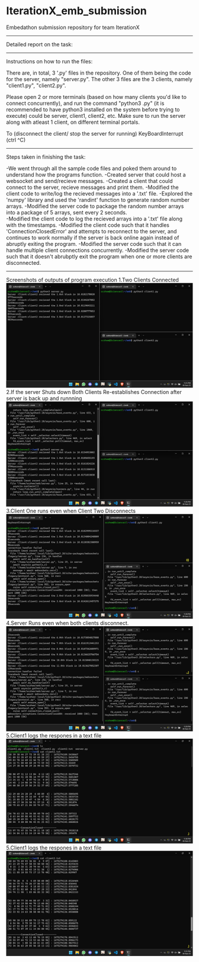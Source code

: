 # IterationX_emb_submission
Embedathon submission repository for team IterationX

--------
Detailed report on the task:





--------
Instructions on how to run the files:

There are, in total, 3 '.py' files in the repository.
One of them being the code for the server, namely "server.py".
The other 3 files are the 3 clients, namely "client1.py", "client2.py".

Please open 2 or more terminals (based on how many clients you'd like to connect concurrently), and run the command "python3 <filename>.py" (it is recommended to have python3 installed on the system before trying to execute)
<filename> could be server, client1, client2, etc. Make sure to run the server along with atleast 1 client, on different terminal portals.

To (disconnect the client/ stop the server for running) KeyBoardInterrupt (ctrl ^C)
 
--------
Steps taken in finishing the task:
  
-We went through all the sample code files and poked them around to understand how the programs function.
-Created server that could host a websocket and send/recieve messages.
-Created a client that could connect to the server, recieve messages and print them.
-Modified the client code to write/log the recieved messages into a '.txt' file.
-Explored the 'numpy' library and used the 'randint' function to generate random number arrays.
-Modified the server code to package the random number arrays into a package of 5 arrays, sent every 2 seconds.  
-Modified the client code to log the recieved arrays into a '.txt' file along with the timestamps.
-Modified the client code such that it handles 'ConnectionClosedError' and attempts to reconnect to the server, and continues to work normally if the server is back online again instead of abruptly exiting the program. 
-Modified the server code such that it can handle multiple client connections concurrently.
-Modified the server code such that it doesn't abrubptly exit the program when one or more clients are disconnected.
  
--------
Screenshots of outputs of program execution
1.Two Clients Connected
![Thise is an image](https://github.com/deepakachu5114/IterationX_emb_submission/blob/master/Output/WhatsApp%20Image%202023-02-01%20at%2023.25.56.jpg)
2.If the server Shuts down Both Clients Re-establishes Connection after server is back up and runnning
![This is an image](https://github.com/deepakachu5114/IterationX_emb_submission/blob/master/Output/WhatsApp%20Image%202023-02-01%20at%2023.26.56.jpg)
3.Client One runs even when Client Two Disconnects
![This is an image](https://github.com/deepakachu5114/IterationX_emb_submission/blob/master/Output/WhatsApp%20Image%202023-02-01%20at%2023.28.16.jpg)
4.Server Runs even when both clients disconnect.
![This is an image](https://github.com/deepakachu5114/IterationX_emb_submission/blob/master/Output/WhatsApp%20Image%202023-02-01%20at%2023.29.55.jpg)
5.Client1 logs the respones in a text file
![This is an image](https://github.com/deepakachu5114/IterationX_emb_submission/blob/master/Output/WhatsApp%20Image%202023-02-01%20at%2023.31.19.jpg)
5.Client1 logs the respones in a text file
![This is an image](https://github.com/deepakachu5114/IterationX_emb_submission/blob/master/Output/WhatsApp%20Image%202023-02-01%20at%2023.31.59.jpg)
